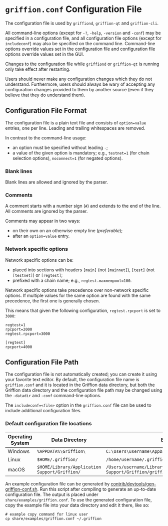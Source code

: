 # `griffion.conf` Configuration File

The configuration file is used by `griffiond`, `griffion-qt` and `griffion-cli`.

All command-line options (except for `-?`, `-help`, `-version` and `-conf`) may be specified in a configuration file, and all configuration file options (except for `includeconf`) may also be specified on the command line. Command-line options override values set in the configuration file and configuration file options override values set in the GUI.

Changes to the configuration file while `griffiond` or `griffion-qt` is running only take effect after restarting.

Users should never make any configuration changes which they do not understand. Furthermore, users should always be wary of accepting any configuration changes provided to them by another source (even if they believe that they do understand them).

## Configuration File Format

The configuration file is a plain text file and consists of `option=value` entries, one per line. Leading and trailing whitespaces are removed.

In contrast to the command-line usage:
- an option must be specified without leading `-`;
- a value of the given option is mandatory; e.g., `testnet=1` (for chain selection options), `noconnect=1` (for negated options).

### Blank lines

Blank lines are allowed and ignored by the parser.

### Comments

A comment starts with a number sign (`#`) and extends to the end of the line. All comments are ignored by the parser.

Comments may appear in two ways:
- on their own on an otherwise empty line (_preferable_);
- after an `option=value` entry.

### Network specific options

Network specific options can be:
- placed into sections with headers `[main]` (not `[mainnet]`), `[test]` (not `[testnet]`) or `[regtest]`;
- prefixed with a chain name; e.g., `regtest.maxmempool=100`.

Network specific options take precedence over non-network specific options.
If multiple values for the same option are found with the same precedence, the
first one is generally chosen.

This means that given the following configuration, `regtest.rpcport` is set to `3000`:

```
regtest=1
rpcport=2000
regtest.rpcport=3000

[regtest]
rpcport=4000
```

## Configuration File Path

The configuration file is not automatically created; you can create it using your favorite text editor. By default, the configuration file name is `griffion.conf` and it is located in the Griffion data directory, but both the Griffion data directory and the configuration file path may be changed using the `-datadir` and `-conf` command-line options.

The `includeconf=<file>` option in the `griffion.conf` file can be used to include additional configuration files.

### Default configuration file locations

Operating System | Data Directory | Example Path
-- | -- | --
Windows | `%APPDATA%\Griffion\` | `C:\Users\username\AppData\Roaming\Griffion\griffion.conf`
Linux | `$HOME/.griffion/` | `/home/username/.griffion/griffion.conf`
macOS | `$HOME/Library/Application Support/Griffion/` | `/Users/username/Library/Application Support/Griffion/griffion.conf`

An example configuration file can be generated by [contrib/devtools/gen-griffion-conf.sh](../contrib/devtools/gen-griffion-conf.sh).
Run this script after compiling to generate an up-to-date configuration file.
The output is placed under `share/examples/griffion.conf`.
To use the generated configuration file, copy the example file into your data directory and edit it there, like so:

```
# example copy command for linux user
cp share/examples/griffion.conf ~/.griffion
```
